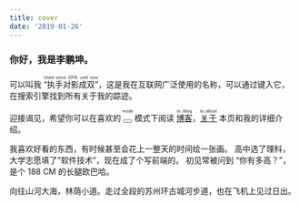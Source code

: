 ```yaml
---
title: cover
date: '2019-01-26'
---
```


### 你好，我是李鹏坤。

可以叫我 <ruby>“执手对影成双”<rt>Used since 2014, until now</rt></ruby>，这是我在互联网广泛使用的名称，可以通过键入它，在搜索引擎找到所有关于我的踪迹。

迎接谒见，希望你可以在喜欢的 <ruby class="link"><button id="modeTag" onclick="mode()"></button><rt>mode</rt></ruby> 模式下阅读 <ruby class="link"><a href="/blog/">博客</a><rt>to /blog</rt></ruby>，<ruby class="link"><a href="/about/">关于</a><rt>to /about</rt></ruby> 本页和我的详细介绍。

我喜欢好看的东西，有时候甚至会花上一整天的时间绘一张画。
高中选了理科，大学志愿填了“软件技术”，现在成了个写前端的。
初见常被问到 “你有多高？”，是个 188 CM 的长腿欧巴哈。

向往山河大海，林荫小道。走过全段的苏州环古城河步道，也在飞机上见过日出。
